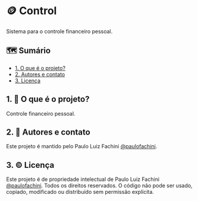 # 🪙 Control

Sistema para o controle financeiro pessoal.

## 🗺️ Sumário

- [1. O que é o projeto?](#1--o-que-é-o-projeto)
- [2. Autores e contato](#2--autores-e-contato)
- [3. Licença](#3-️-licença)

## 1. 🎯 O que é o projeto?

Controle financeiro pessoal.

## 2. 📣 Autores e contato

Este projeto é mantido pelo Paulo Luiz Fachini [@paulofachini](https://github.com/paulofachini).

## 3. ©️ Licença

Este projeto é de propriedade intelectual de Paulo Luiz Fachini [@paulofachini](https://github.com/paulofachini). Todos os direitos reservados. O código não pode ser usado, copiado, modificado ou distribuído sem permissão explícita.
